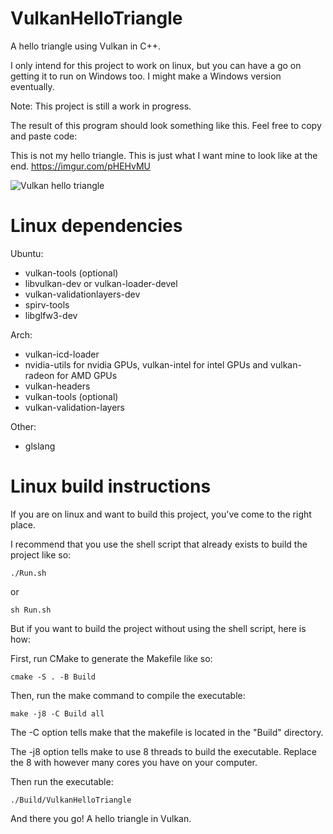 # VulkanHelloTriangle
A hello triangle using Vulkan in C++.

I only intend for this project to work on linux, but you can have a go on getting it to run on Windows too. I might make a Windows version eventually.

Note: This project is still a work in progress.

The result of this program should look something like this. Feel free to copy and paste code:

This is not my hello triangle. This is just what I want mine to look like at the end. https://imgur.com/pHEHvMU

![Vulkan hello triangle](https://i.imgur.com/pHEHvMU.png)

# Linux dependencies
Ubuntu:
* vulkan-tools (optional)
* libvulkan-dev or vulkan-loader-devel
* vulkan-validationlayers-dev
* spirv-tools
* libglfw3-dev

Arch:
* vulkan-icd-loader
* nvidia-utils for nvidia GPUs, vulkan-intel for intel GPUs and vulkan-radeon for AMD GPUs
* vulkan-headers
* vulkan-tools (optional)
* vulkan-validation-layers

Other:
* glslang

# Linux build instructions
If you are on linux and want to build this project, you've come to the right place.

I recommend that you use the shell script that already exists to build the project like so: 

```./Run.sh```

or

```sh Run.sh```

But if you want to build the project without using the shell script, here is how:

First, run CMake to generate the Makefile like so: 

	cmake -S . -B Build

Then, run the make command to compile the executable:

	make -j8 -C Build all

The -C option tells make that the makefile is located in the "Build" directory.

The -j8 option tells make to use 8 threads to build the executable. Replace the 8 with however many cores you have on your computer.

Then run the executable:

	./Build/VulkanHelloTriangle

And there you go! A hello triangle in Vulkan.